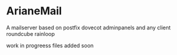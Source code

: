 # ArianeMail
A mailserver based on postfix dovecot adminpanels and any client roundcube rainloop


work in progreess files added soon
